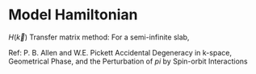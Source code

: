# Model Hamiltonian
$H(\vec{k})$
Transfer matrix method:
For a semi-infinite slab,




Ref:  P. B. Allen and W.E. Pickett Accidental Degeneracy in k-space, Geometrical Phase, and the Perturbation of $pi$ by Spin-orbit Interactions  
